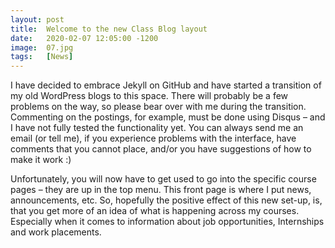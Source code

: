 ```yaml
---
layout: post
title:  Welcome to the new Class Blog layout
date:   2020-02-07 12:05:00 -1200
image:  07.jpg
tags:   [News]
---
```

I have decided to embrace Jekyll on GitHub and have started a transition of my old WordPress blogs to this space. 
There will probably be a few problems on the way, so please bear over with me during the transition. Commenting on the postings, for example, must be done using Disqus – and I have not fully tested the functionality yet. You can always send me an email (or tell me), if you experience problems with the interface, have comments that you cannot place, and/or you have suggestions of how to make it work :)

Unfortunately, you will now have to get used to go into the specific course pages – they are up in the top menu. This front page is where I put news, announcements, etc. So, hopefully the positive effect of this new set-up, is, that you get more of an idea of what is happening across my courses. Especially when it comes to information about job opportunities, Internships and work placements.
